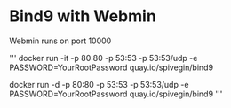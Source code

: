 # Bind9 with Webmin

Webmin runs on port 10000

'''
docker run -it -p 80:80 -p 53:53 -p 53:53/udp -e PASSWORD=YourRootPassword quay.io/spivegin/bind9

docker run -d -p 80:80 -p 53:53 -p 53:53/udp -e PASSWORD=YourRootPassword quay.io/spivegin/bind9
'''